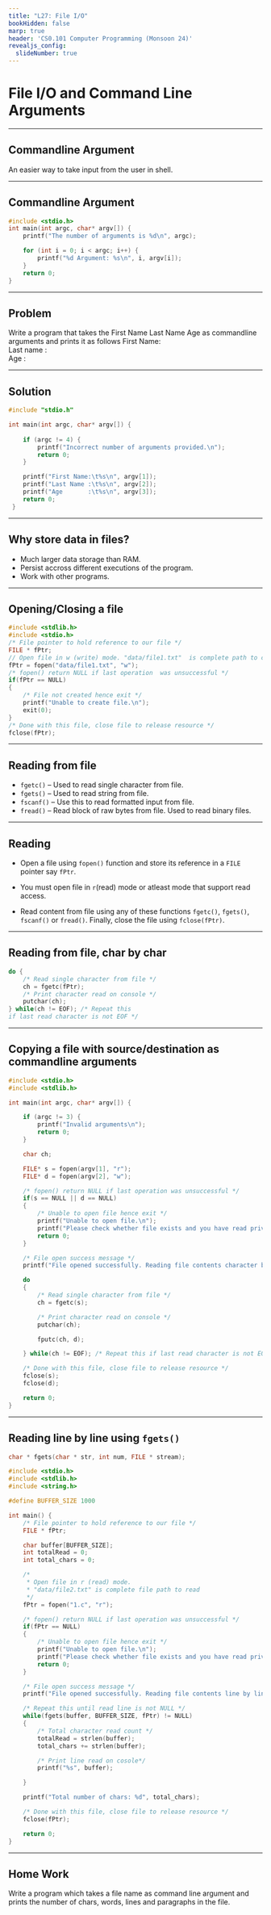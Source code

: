 ```yaml
---
title: "L27: File I/O"
bookHidden: false
marp: true
header: 'CS0.101 Computer Programming (Monsoon 24)'
revealjs_config:
  slideNumber: true
---
```


# File I/O and Command Line Arguments
---
## Commandline Argument

An easier way to take input from the user in shell.



---
## Commandline Argument

```c
#include <stdio.h>
int main(int argc, char* argv[]) {
    printf("The number of arguments is %d\n", argc);

    for (int i = 0; i < argc; i++) {
        printf("%d Argument: %s\n", i, argv[i]);    
    }
    return 0;
}
```
---
## Problem
Write a program that takes the First Name Last Name Age 
as commandline arguments and prints it as follows
  First Name: <first arg>   
  Last name : <sec arg>  
  Age       : <third arg>  

---
## Solution
```c
#include "stdio.h"

int main(int argc, char* argv[]) {
    
    if (argc != 4) {
        printf("Incorrect number of arguments provided.\n");
        return 0;
    }

    printf("First Name:\t%s\n", argv[1]);
    printf("Last Name :\t%s\n", argv[2]);
    printf("Age       :\t%s\n", argv[3]);
    return 0;
 }
```
---
## Why store data in files?

- Much larger data storage than RAM.
- Persist accross different executions of the program.
- Work with other programs.

---
## Opening/Closing a file

```c
#include <stdlib.h>
#include <stdio.h>
/* File pointer to hold reference to our file */
FILE * fPtr;
// Open file in w (write) mode. "data/file1.txt"  is complete path to create file
fPtr = fopen("data/file1.txt", "w");
/* fopen() return NULL if last operation  was unsuccessful */
if(fPtr == NULL)
{
    /* File not created hence exit */
    printf("Unable to create file.\n");
    exit(0);
}
/* Done with this file, close file to release resource */
fclose(fPtr);
```
---
## Reading from file

- `fgetc()` – Used to read single character from file.
- `fgets()` – Used to read string from file.
- `fscanf()` – Use this to read formatted input from file.
- `fread()` – Read block of raw bytes from file. Used to read binary files.

---
## Reading

- Open a file using `fopen()` function and store its reference in a `FILE` pointer say `fPtr`.
- You must open file in `r`(read) mode or atleast mode that support read access.

- Read content from file using any of these functions `fgetc()`, `fgets()`, `fscanf()` or `fread()`.
Finally, close the file using `fclose(fPtr)`.

---


## Reading from file, char by char

```c
do {
    /* Read single character from file */
    ch = fgetc(fPtr);
    /* Print character read on console */
    putchar(ch);
} while(ch != EOF); /* Repeat this 
if last read character is not EOF */
```

----

## Copying a file with source/destination as commandline arguments

```c
#include <stdio.h>
#include <stdlib.h>

int main(int argc, char* argv[]) {

    if (argc != 3) {
        printf("Invalid arguments\n");
        return 0;
    }

    char ch;

    FILE* s = fopen(argv[1], "r");
    FILE* d = fopen(argv[2], "w");

    /* fopen() return NULL if last operation was unsuccessful */
    if(s == NULL || d == NULL)
    {
        /* Unable to open file hence exit */
        printf("Unable to open file.\n");
        printf("Please check whether file exists and you have read privilege.\n");
        return 0;
    }

    /* File open success message */
    printf("File opened successfully. Reading file contents character by character. \n\n");

    do 
    {
        /* Read single character from file */
        ch = fgetc(s);

        /* Print character read on console */
        putchar(ch);

        fputc(ch, d);

    } while(ch != EOF); /* Repeat this if last read character is not EOF */

    /* Done with this file, close file to release resource */
    fclose(s);
    fclose(d);

    return 0;
}
```

---
## Reading line by line using `fgets()`

```c
char * fgets(char * str, int num, FILE * stream);
```

```c
#include <stdio.h>
#include <stdlib.h>
#include <string.h>

#define BUFFER_SIZE 1000

int main() {
    /* File pointer to hold reference to our file */
    FILE * fPtr;

    char buffer[BUFFER_SIZE];
    int totalRead = 0;
    int total_chars = 0;

    /* 
     * Open file in r (read) mode. 
     * "data/file2.txt" is complete file path to read
     */
    fPtr = fopen("1.c", "r");

    /* fopen() return NULL if last operation was unsuccessful */
    if(fPtr == NULL)
    {
        /* Unable to open file hence exit */
        printf("Unable to open file.\n");
        printf("Please check whether file exists and you have read privilege.\n");
        return 0;
    }

    /* File open success message */
    printf("File opened successfully. Reading file contents line by line. \n\n");

    /* Repeat this until read line is not NULL */
    while(fgets(buffer, BUFFER_SIZE, fPtr) != NULL) 
    {
        /* Total character read count */
        totalRead = strlen(buffer);
        total_chars += strlen(buffer);

        /* Print line read on cosole*/
        printf("%s", buffer);

    } 

    printf("Total number of chars: %d", total_chars);

    /* Done with this file, close file to release resource */
    fclose(fPtr);

    return 0;
}
``` 

---

## Home Work

Write a program which takes a file name as command line argument and prints the number of chars, words, lines and paragraphs in the file.

